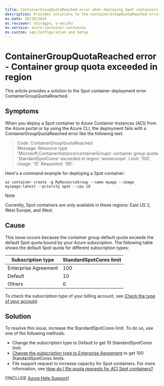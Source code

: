 ```yaml
---
title: ContainerGroupQuotaReached error when deploying Spot containers
description: Provides solutions to the ContainerGroupQuotaReached error that occurs when you deploy a Spot container to Azure Container Instances.
ms.date: 10/28/2024
ms.reviewer: chiragpa, v-weizhu
ms.service: azure-container-instances
ms.custom: sap:Configuration and Setup
---
```

# ContainerGroupQuotaReached error - Container group quota exceeded in region

This article provides a solution to the Spot container deployment error ContainerGroupQuotaReached.

## Symptoms 

When you deploy a Spot container to Azure Container Instances (ACI) from the Azure portal or by using the Azure CLI, the deployment fails with a ContainerGroupQuotaReached error like the following text:

> Code: ContainerGroupQuotaReached  
> Message: Resource type 'Microsoft.ContainerInstance/containerGroups' container group quota 'StandardSpotCores' exceeded in region 'westeurope'. Limit: '100', Usage: '12' Requested: '90'.

Here's a command example for deploying a Spot container:

```azurecli
az container create -g MyResourceGroup --name myapp --image myimage:latest --priority spot --cpu 10
```

> [!NOTE]
> Currently, Spot containers are only available in these regions: East US 2, West Europe, and West.

## Cause

This issue occurs because the container group default quota exceeds the default Spot quota bound by your Azure subscription. The following table shows the default Spot quota for different subscription types:

|Subscription type|	StandardSpotCores limit|
|---|---|
|Enterprise Agreement|	100|
|Default|	10|
|Others|	0|

To check the subscription type of your billing account, see [Check the type of your account](/azure/cost-management-billing/manage/view-all-accounts#check-the-type-of-your-account).

## Solution

To resolve this issue, increase the StandardSpotCores limit. To do so, use one of the following methods:

- Change the subscription type to Default to get 10 StandardSpotCores limit.
- [Change the subscription type to Enterprise Agreement](/azure/cost-management-billing/manage/mosp-ea-transfer) to get 100 StandardSpotCores limits.
- File support request to increase capacity for Spot containers. For more information, see [How do I file quota requests for ACI Spot containers?](/azure/container-instances/container-instances-faq#spot-containers-on-azure-container-instances--preview)

[!INCLUDE [Azure Help Support](../../../includes/azure-help-support.md)]
